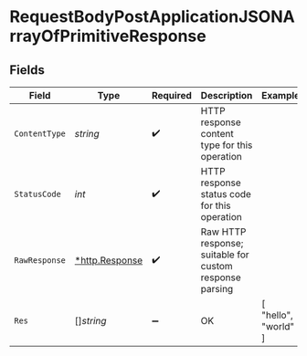 # RequestBodyPostApplicationJSONArrayOfPrimitiveResponse


## Fields

| Field                                                   | Type                                                    | Required                                                | Description                                             | Example                                                 |
| ------------------------------------------------------- | ------------------------------------------------------- | ------------------------------------------------------- | ------------------------------------------------------- | ------------------------------------------------------- |
| `ContentType`                                           | *string*                                                | :heavy_check_mark:                                      | HTTP response content type for this operation           |                                                         |
| `StatusCode`                                            | *int*                                                   | :heavy_check_mark:                                      | HTTP response status code for this operation            |                                                         |
| `RawResponse`                                           | [*http.Response](https://pkg.go.dev/net/http#Response)  | :heavy_check_mark:                                      | Raw HTTP response; suitable for custom response parsing |                                                         |
| `Res`                                                   | []*string*                                              | :heavy_minus_sign:                                      | OK                                                      | [<br/>"hello",<br/>"world"<br/>]                        |